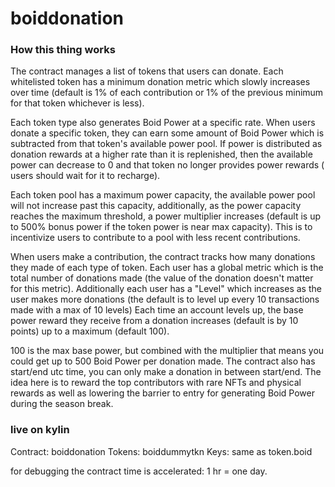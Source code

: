 # boiddonation

### How this thing works
The contract manages a list of tokens that users can donate. Each whitelisted token has a minimum donation metric which slowly increases over time (default is 1% of each contribution or 1% of the previous minimum for that token whichever is less). 

Each token type also generates Boid Power at a specific rate. When users donate a specific token, they can earn some amount of Boid Power which is subtracted from that token's available power pool. If power is distributed as donation rewards at a higher rate than it is replenished, then the available power can decrease to 0 and that token no longer provides power rewards ( users should wait for it to recharge). 

Each token pool has a maximum power capacity, the available power pool will not increase past this capacity, additionally, as the power capacity reaches the maximum threshold, a power multiplier increases (default is up to 500% bonus power if the token power is near max capacity). This is to incentivize users to contribute to a pool with less recent contributions. 

When users make a contribution, the contract tracks how many donations they made of each type of token. Each user has a global metric which is the total number of donations made (the value of the donation doesn't matter for this metric). Additionally each user has a "Level" which increases as the user makes more donations (the default is to level up every 10 transactions made with a max of 10 levels) Each time an account levels up, the base power reward they receive from a donation increases (default is by 10 points) up to a maximum (default 100). 

100 is the max base power, but combined with the multiplier that means you could get up to 500 Boid Power per donation made. The contract also has start/end utc time, you can only make a donation in between start/end. The idea here is to reward the top contributors with rare NFTs and physical rewards as well as lowering the barrier to entry for generating Boid Power during the season break. 

### live on kylin
Contract: boiddonation
Tokens: boiddummytkn
Keys: same as token.boid

for debugging the contract time is accelerated: 1 hr = one day.
